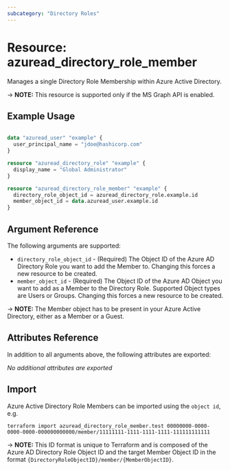 ```yaml
---
subcategory: "Directory Roles"
---
```


# Resource: azuread_directory_role_member

Manages a single Directory Role Membership within Azure Active Directory.

-> **NOTE:** This resource is supported only if the  MS Graph API is enabled.

## Example Usage

```terraform

data "azuread_user" "example" {
  user_principal_name = "jdoe@hashicorp.com"
}

resource "azuread_directory_role" "example" {
  display_name = "Global Administrator"
}

resource "azuread_directory_role_member" "example" {
  directory_role_object_id = azuread_directory_role.example.id
  member_object_id = data.azuread_user.example.id
}
```

## Argument Reference

The following arguments are supported:

* `directory_role_object_id` - (Required) The Object ID of the Azure AD Directory Role you want to add the Member to. Changing this forces a new resource to be created.
* `member_object_id` - (Required) The Object ID of the Azure AD Object you want to add as a Member to the Directory Role. Supported Object types are Users or Groups. Changing this forces a new resource to be created.

-> **NOTE:** The Member object has to be present in your Azure Active Directory, either as a Member or a Guest.

## Attributes Reference

In addition to all arguments above, the following attributes are exported:

*No additional attributes are exported*

## Import

Azure Active Directory Role Members can be imported using the `object id`, e.g.

```shell
terraform import azuread_directory_role_member.test 00000000-0000-0000-0000-000000000000/member/11111111-1111-1111-1111-111111111111
```

-> **NOTE:** This ID format is unique to Terraform and is composed of the Azure AD Directory Role Object ID and the target Member Object ID in the format `{DirectoryRoleObjectID}/member/{MemberObjectID}`.
